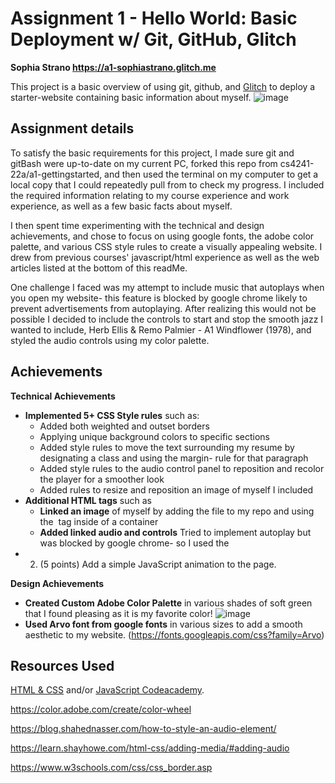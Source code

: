 Assignment 1 - Hello World: Basic Deployment w/ Git, GitHub, Glitch
===
**Sophia Strano https://a1-sophiastrano.glitch.me**

This project is a basic overview of using git, github, and [Glitch](http://www.glitch.com/) to deploy a starter-website containing basic information about myself. 
![image](https://github.com/sophiastrano/a1-sophiastrano/blob/main/WebsiteScreenshoot.PNG)


Assignment details
---
To satisfy the basic requirements for this project, I made sure git and gitBash were up-to-date on my current PC, forked this repo from cs4241-22a/a1-gettingstarted, and then used the terminal on my computer to get a local copy that I could repeatedly pull from to check my progress. I included the required information relating to my course experience and work experience, as well as a few basic facts about myself. 

I then spent time experimenting with the technical and design achievements, and chose to focus on using google fonts, the adobe color palette, and various CSS style rules to create a visually appealing website. I drew from previous courses' javascript/html experience as well as the web articles listed at the bottom of this readMe. 

One challenge I faced was my attempt to include music that autoplays when you open my website- this feature is blocked by google chrome likely to prevent advertisements from autoplaying. After realizing this would not be possible I decided to include the controls to start and stop the smooth jazz I wanted to include,
Herb Ellis & Remo Palmier - A1 Windflower (1978), and styled the audio controls using my color palette. 

Achievements
---

**Technical Achievements**

- **Implemented 5+ CSS Style rules** such as:
    - Added both weighted and outset borders
    - Applying unique background colors to specific sections
    - Added style rules to move the text surrounding my resume by designating a class and using the margin- rule for that paragraph
    - Added style rules to the audio control panel to reposition and recolor the player for a smoother look
    - Added rules to resize and reposition an image of myself I included
- **Additional HTML tags** such as
  -  **Linked an image** of myself by adding the file to my repo and using the <img> tag inside of a container
  - **Added linked audio and controls** Tried to implement autoplay but was blocked by google chrome- so I used the <audio> tag to include smooth jazz (see above)
 - 2. (5 points) Add a simple JavaScript animation to the page.

**Design Achievements**
- **Created Custom Adobe Color Palette** in various shades of soft green that I found pleasing as it is my favorite color!
    ![image](https://github.com/sophiastrano/a1-sophiastrano/blob/main/ColorWheelScreenshot.PNG)
- **Used Arvo font from google fonts** in various sizes to add a smooth aesthetic to my website. (https://fonts.googleapis.com/css?family=Arvo)

Resources Used
---
[HTML & CSS](https://wpi.primo.exlibrisgroup.com/discovery/fulldisplay?docid=alma9936730811904746&context=L&vid=01WPI_INST:Default&lang=en&search_scope=MyInst_and_CI&adaptor=Local%20Search%20Engine&tab=Everything&query=any,contains,Jon%20Duckett&offset=0) and/or [JavaScript Codeacademy](https://www.codecademy.com/en/tracks/javascript).

https://color.adobe.com/create/color-wheel

https://blog.shahednasser.com/how-to-style-an-audio-element/

https://learn.shayhowe.com/html-css/adding-media/#adding-audio

https://www.w3schools.com/css/css_border.asp


